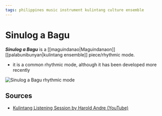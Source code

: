```yaml
---
tags: philippines music instrument kulintang culture ensemble
---
```


# Sinulog a Bagu

**_Sinulog a Bagu_** is a [[maguindanao|Maguindanaon]] [[palabunibunyan|kulintang ensemble]] piece/rhythmic mode.

- it is a common rhythmic mode, although it has been developed more recently

![Sinulog a Bagu rhythmic mode](../public/attachments/sinulog-a-bagu-rhythmic-mode.png)

## Sources

- [Kulintang Listening Session by Harold Andre (YouTube)](https://www.youtube.com/watch?v=7b7iDVjvxPs)

